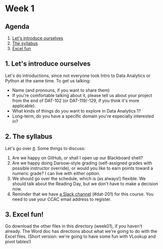 # Week 1

## Agenda
1. [Let's introduce ourselves](#introductions)
2. [The syllabus](#syllabus)
3. [Excel fun](#excel)

## <span id="introductions">1. Let's introduce ourselves</span>

Let's do introductions, since not everyone took Intro to Data Analytics or Python at the same time. 
To get us talking:
* Name (and pronouns, if you want to share them)
* If you're comfortable talking about it, please tell us about your project from the end of DAT-102 (or DAT-119/-129, if you think it's more applicable). 
* What kinds of things do you want to explore in Data Analytics 1?  
* Long-term, do you have a specific domain you're especially interested in? 

## <span id="syllabus">2. The syllabus</span>

Let's go over [it](../files/DAT-201_Course_Outline_2020_Spring.docx). Some things to discuss:
1. Are we happy on GitHub, or shall I open up our Blackboard shell?
2. Are we happy doing Darsow-style grading (self-assigned grades with possible instructor override), or would you like to earn points toward a numeric grade? I can live with either option.
3. We should go over the schedule, which is (as always!) flexible. We should talk about the Reading Day, but we don't have to make a decision now.
4. Reminder that we have [a Slack channel](https://ccac-data-analytics.slack.com) (#dat-201) for this course. You need to use your CCAC email address to register. 

## <span id="excel">3. Excel fun!</span>

Go download the other files in this directory (week01), if you haven't already. The Word doc has directions about what we're going to do with the Excel files. (Short version: we're going to have some fun with VLookup and pivot tables!)